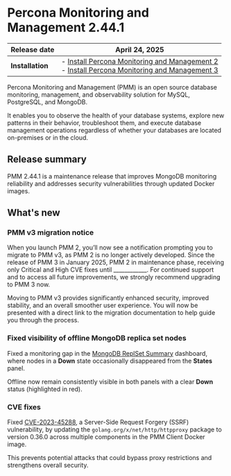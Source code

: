 # Percona Monitoring and Management 2.44.1

| **Release date** | April 24, 2025 |
|------------------|---------------|
| **Installation** | - [Install Percona Monitoring and Management 2](../quickstart/index.md)  <br> - [Install Percona Monitoring and Management 3](https://per.co.na/pmm/quickstart) |


Percona Monitoring and Management (PMM) is an open source database monitoring, management, and observability solution for MySQL, PostgreSQL, and MongoDB.

It enables you to observe the health of your database systems, explore new patterns in their behavior, troubleshoot them, and execute database management operations regardless of whether your databases are located on-premises or in the cloud.

## Release summary

PMM 2.44.1 is a maintenance release that improves MongoDB monitoring reliability and addresses security vulnerabilities through updated Docker images.

## What's new

### PMM v3 migration notice

When you launch PMM 2, you’ll now see a notification prompting you to migrate to PMM v3, as PMM 2 is no longer actively developed.  Since the release of PMM 3 in January 2025, PMM 2 in maintenance phase, receiving only Critical and High CVE fixes until ____________. For continued support and to access all future improvements, we strongly recommend upgrading to PMM 3 now.

Moving to PMM v3 provides significantly enhanced security, improved stability, and an overall smoother user experience. You will now be presented with a direct link to the migration documentation to help guide you through the process.


### Fixed visibility of offline MongoDB replica set nodes

Fixed a monitoring gap in the [MongoDB ReplSet Summary](../details/dashboards/dashboard-replsetsummary.md) dashboard, where nodes in a **Down** state occasionally disappeared from the **States** panel.

Offline now remain consistently visible in both panels with a clear **Down** status (highlighted in red).

### CVE fixes

Fixed [CVE-2023-45288](https://security.snyk.io/vuln/SNYK-GOLANG-GOLANGORGXNETHTTPHTTPPROXY-9058601), a Server-Side Request Forgery (SSRF) vulnerability, by updating the `golang.org/x/net/http/httpproxy` package to version 0.36.0 across multiple components in the PMM Client Docker image. 

This prevents potential attacks that could bypass proxy restrictions and strengthens overall security. 